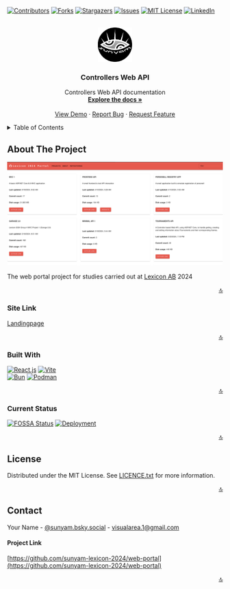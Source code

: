 <a name="readme-top"></a>

[![Contributors][contributors-shield]][contributors-url]
[![Forks][forks-shield]][forks-url]
[![Stargazers][stars-shield]][stars-url]
[![Issues][issues-shield]][issues-url]
[![MIT License][license-shield]][license-url]
[![LinkedIn][linkedin-shield]][linkedin-url]



<!-- PROJECT LOGO -->
<br />
<div align="center">
  <a href="https://github.com/sunyam-lexicon-2024/web-portal">
    <img src=".docs/images/logo.png" alt="Logo" width="80" height="80">
  </a>

<h3 align="center">Controllers Web API</h3>

  <p align="center">
    Controllers Web API documentation
    <br />
    <a href="https://github.com/sunyam-lexicon-2024/web-portal"><strong>Explore the docs »</strong></a>
    <br />
    <br />
    <a href="https://github.com/sunyam-lexicon-2024/web-portal">View Demo</a>
    ·
    <a href="https://github.com/sunyam-lexicon-2024/web-portal/issues/new?labels=bug&template=bug-report---.md">Report Bug</a>
    ·
    <a href="https://github.com/sunyam-lexicon-2024/web-portal/issues/new?labels=enhancement&template=feature-request---.md">Request Feature</a>
  </p>
</div>



<!-- TABLE OF CONTENTS -->
<details>
  <summary>Table of Contents</summary>
  <ol>
    <li>
      <a href="#about-the-project">About The Project</a>
      <ul>
        <li><a href="#site-link">Site Link</a></li>
        <li><a href="#built-with">Built With</a></li>
        <li><a href="#current-status">Curren Status</a></li>
      </ul>
    </li>
    <li><a href="#license">License</a></li>
    <li><a href="#contact">Contact</a></li>
    <li><a href="#acknowledgments">Acknowledgments</a></li>
  </ol>
</details>



<!-- ABOUT THE PROJECT -->
## About The Project

![![Suny-Am Lexicon 2024 Web Portal Screen Shot][product-screenshot]](.docs/images/screenshot.png)

The web portal project for studies carried out at [Lexicon AB](https://lexicon.se) 2024

<p align="right"><a href="#readme-top">🔝</a></p>



### Site Link

[Landingpage](https://sunyam-lexicon-2024.github.io/web-portal/)

<p align="right"><a href="#readme-top">🔝</a></p>

### Built With

[![React.js][React.js]][React-url]
[![Vite][Vite]][Vite-url]
<br>
[![Bun][Bun]][Bun-url]
[![Podman][Podman]][Podman-url]

<p align="right"><a href="#readme-top">🔝</a></p>



### Current Status

[![FOSSA Status](https://app.fossa.com/api/projects/custom%2B45338%2Fgithub.com%2FSunyam-Lexicon-2024%2Fweb-portal.svg?type=shield&issueType=license)](https://app.fossa.com/projects/custom%2B45338%2Fgithub.com%2FSunyam-Lexicon-2024%2Fweb-portal?ref=badge_shield&issueType=license)
[![Deployment](https://github.com/Sunyam-Lexicon-2024/web-portal/actions/workflows/publish.yml/badge.svg)](https://github.com/Sunyam-Lexicon-2024/web-portal/actions/workflows/publish.yml)

<p align="right"><a href="#readme-top">🔝</a></p>



<!-- LICENSE -->
## License

Distributed under the MIT License. See [LICENCE.txt](LICENCE.txt) for more information.

<p align="right"><a href="#readme-top">🔝</a></p>



<!-- CONTACT -->
## Contact

Your Name - [@sunyam.bsky.social](https://bsky.app/profile/sunyam.bsky.social) - [visualarea.1@gmail.com](mailto:visualarea.1@gmail.com)

#### Project Link
[https://github.com/sunyam-lexicon-2024/web-portal](https://github.com/sunyam-lexicon-2024/web-portal)

<p align="right"><a href="#readme-top">🔝</a></p>

[contributors-shield]: https://img.shields.io/github/contributors/sunyam-lexicon-2024/web-portal.svg?style=for-the-badge
[contributors-url]: https://github.com/sunyam-lexicon-2024/web-portal/graphs/contributors
[forks-shield]: https://img.shields.io/github/forks/sunyam-lexicon-2024/web-portal?style=for-the-badge
[forks-url]: https://github.com/sunyam-lexicon-2024/web-portal/network/members
[stars-shield]: https://img.shields.io/github/stars/sunyam-lexicon-2024/web-portal.svg?style=for-the-badge
[stars-url]: https://github.com/sunyam-lexicon-2024/web-portal/stargazers
[issues-shield]: https://img.shields.io/github/issues/sunyam-lexicon-2024/web-portal.svg?style=for-the-badge
[issues-url]: https://github.com/sunyam-lexicon-2024/web-portal/issues
[license-shield]: https://img.shields.io/github/license/sunyam-lexicon-2024/web-portal.svg?style=for-the-badge
[license-url]: https://github.com/sunyam-lexicon-2024/web-portal/blob/main/LICENSE.txt
[linkedin-shield]: https://img.shields.io/badge/-LinkedIn-black.svg?style=for-the-badge&logo=linkedin&colorB=555
[linkedin-url]: https://linkedin.com/in/carl-sandberg-01070a2b6/
[product-screenshot]: .docs/images/screenshot.png
[.NET]: https://img.shields.io/badge/.NET-5C2D91?style=for-the-badge&logo=.net&logoColor=white
[.NET-url]: https://dotnet.microsoft.com/
[Podman]: https://img.shields.io/badge/podman-000000?style=for-the-badge&logo=podman&logoColor=white&logoSize=large&color=892CA0
[Podman-url]:https://podman.io
[React.js]: https://img.shields.io/badge/React-20232A?style=for-the-badge&logo=react&logoColor=61DAFB
[React-url]: https://reactjs.org/
[Vite]: https://img.shields.io/badge/vite-%23646CFF.svg?style=for-the-badge&logo=vite&logoColor=white
[Vite-url]: https://vitejs.dev/
[Bun]: https://img.shields.io/badge/Bun-%23000000.svg?style=for-the-badge&logo=bun&logoColor=white
[Bun-url]: https://bun.sh/